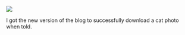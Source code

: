 ![](https://db-feed.s3.amazonaws.com/legacy/Screen_Shot_2017-05-29_at_3_02_15_PM-1496084568263.png)

I got the new version of the blog to successfully download a cat photo when told.
